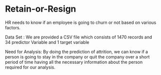 # Retain-or-Resign

HR needs to know if an employee is going to churn or not based on various factors.

Data Set : We are provided a CSV file which consists of 1470 records and 34 predictor Variable and 1 target variable

Need for Analysis: By doing the prediction of attrition, we can know if a person is going to stay in the company or quit the company over a short period of time having all the necessary information about the person required for our analysis.
